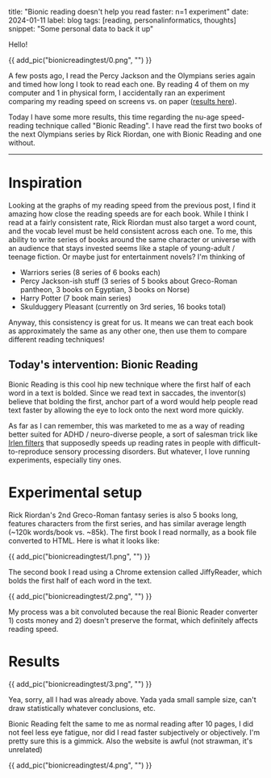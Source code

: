 title: "Bionic reading doesn't help you read faster: n=1 experiment"
date: 2024-01-11
label: blog
tags: [reading, personalinformatics, thoughts]
snippet: "Some personal data to back it up"

Hello!

{{ add_pic("bionicreadingtest/0.png", "") }}

A few posts ago, I read the Percy Jackson and the Olympians series again and timed how long I took to read each one. By reading 4 of them on my computer and 1 in physical form, I accidentally ran an experiment comparing my reading speed on screens vs. on paper (<a href="../printvsdigital">results here</a>).

Today I have some more results, this time regarding the nu-age speed-reading technique called "Bionic Reading". I have read the first two books of the next Olympians series by Rick Riordan, one with Bionic Reading and one without. 

<hr>

# Inspiration

Looking at the graphs of my reading speed from the previous post, I find it amazing how close the reading speeds are for each book. While I think I read at a fairly consistent rate, Rick Riordan must also target a word count, and the vocab level must be held consistent across each one. To me, this ability to write series of books around the same character or universe with an audience that stays invested seems like a staple of young-adult / teenage fiction. Or maybe just for entertainment novels? I'm thinking of

- Warriors series (8 series of 6 books each)
- Percy Jackson-ish stuff (3 series of 5 books about Greco-Roman pantheon, 3 books on Egyptian, 3 books on Norse)
- Harry Potter (7 book main series)
- Skulduggery Pleasant (currently on 3rd series, 16 books total)

Anyway, this consistency is great for us. It means we can treat each book as approximately the same as any other one, then use them to compare different reading techniques!

## Today's intervention: Bionic Reading

Bionic Reading is this cool hip new technique where the first half of each word in a text is bolded. Since we read text in saccades, the inventor(s) believe that bolding the first, anchor part of a word would help people read text faster by allowing the eye to lock onto the next word more quickly.

As far as I can remember, this was marketed to me as a way of reading better suited for ADHD / neuro-diverse people, a sort of salesman trick like <a href="https://en.wikipedia.org/wiki/Irlen_filters">Irlen filters</a> that supposedly speeds up reading rates in people with difficult-to-reproduce sensory processing disorders. But whatever, I love running experiments, especially tiny ones.

# Experimental setup

Rick Riordan's 2nd Greco-Roman fantasy series is also 5 books long, features characters from the first series, and has similar average length (~120k words/book vs. ~85k). The first book I read normally, as a book file converted to HTML. Here is what it looks like:

{{ add_pic("bionicreadingtest/1.png", "") }}

The second book I read using a Chrome extension called JiffyReader, which bolds the first half of each word in the text.

{{ add_pic("bionicreadingtest/2.png", "") }}

My process was a bit convoluted because the real Bionic Reader converter 1) costs money and 2) doesn't preserve the format, which definitely affects reading speed. 

# Results

{{ add_pic("bionicreadingtest/3.png", "") }}

Yea, sorry, all I had was already above. Yada yada small sample size, can't draw statistically whatever conclusions, etc.

Bionic Reading felt the same to me as normal reading after 10 pages, I did not feel less eye fatigue, nor did I read faster subjectively or objectively. I'm pretty sure this is a gimmick. Also the website is awful (not strawman, it's unrelated)

{{ add_pic("bionicreadingtest/4.png", "") }}
